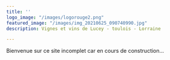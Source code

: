 ```yaml
---
title: ''
logo_image: "/images/logorouge2.png"
featured_image: "/images/img_20210625_090740990.jpg"
description: Vignes et vins de Lucey - toulois - Lorraine

---
```

Bienvenue sur ce site incomplet car en cours de construction...